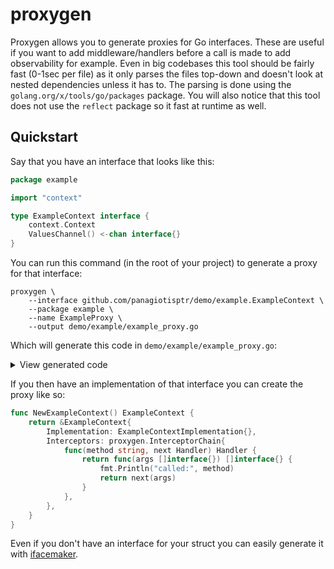 # proxygen

Proxygen allows you to generate proxies for Go interfaces. These are useful if you want to add middleware/handlers before a call is made to add observability for example.
Even in big codebases this tool should be fairly fast (0-1sec per file) as it only parses the files top-down and doesn't look at nested dependencies unless it has to. The parsing is done using the `golang.org/x/tools/go/packages` package.
You will also notice that this tool does not use the `reflect` package so it fast at runtime as well.

## Quickstart

Say that you have an interface that looks like this:
```go
package example

import "context"

type ExampleContext interface {
	context.Context
	ValuesChannel() <-chan interface{}
}
```

You can run this command (in the root of your project) to generate a proxy for that interface:
```console
proxygen \
    --interface github.com/panagiotisptr/demo/example.ExampleContext \
    --package example \
    --name ExampleProxy \
    --output demo/example/example_proxy.go
```

Which will generate this code in `demo/example/example_proxy.go`:

<details>
   <summary>View generated code</summary>
   <br />

```go
// Code generated by proxygen. DO NOT EDIT.
package example

import (
	proxygenInterceptors "github.com/panagiotisptr/proxygen/interceptor"

	importcontextContext5 "time"
)

type ExampleContextProxy struct {
	Implementation ExampleContext
	Interceptors   proxygenInterceptors.InterceptorChain
}

var _ ExampleContext = (*ExampleContextProxy)(nil)

func (this *ExampleContextProxy) ValuesChannel() <-chan interface{} {
	rets := this.Interceptors.Apply(
		[]interface{}{},
		"ValuesChannel",
		func(args []interface{}) []interface{} {
			res0 := this.Implementation.ValuesChannel()

			return []interface{}{
				res0,
			}
		},
	)

	return rets[0].(<-chan interface{})
}

func (this *ExampleContextProxy) Deadline() (
	importcontextContext5.Time,
	bool,
) {
	rets := this.Interceptors.Apply(
		[]interface{}{},
		"Deadline",
		func(args []interface{}) []interface{} {
			res0,
				res1 := this.Implementation.Deadline()

			return []interface{}{
				res0,
				res1,
			}
		},
	)

	return rets[0].(importcontextContext5.Time),
		rets[1].(bool)
}

func (this *ExampleContextProxy) Done() <-chan struct{} {
	rets := this.Interceptors.Apply(
		[]interface{}{},
		"Done",
		func(args []interface{}) []interface{} {
			res0 := this.Implementation.Done()

			return []interface{}{
				res0,
			}
		},
	)

	return rets[0].(<-chan struct{})
}

func (this *ExampleContextProxy) Err() error {
	rets := this.Interceptors.Apply(
		[]interface{}{},
		"Err",
		func(args []interface{}) []interface{} {
			res0 := this.Implementation.Err()

			return []interface{}{
				res0,
			}
		},
	)

	return rets[0].(error)
}

func (this *ExampleContextProxy) Value(
	arg0 any,
) any {
	rets := this.Interceptors.Apply(
		[]interface{}{
			arg0,
		},
		"Value",
		func(args []interface{}) []interface{} {
			res0 := this.Implementation.Value(
				args[0].(any),
			)

			return []interface{}{
				res0,
			}
		},
	)

	return rets[0].(any)
}
```

</details>

If you then have an implementation of that interface you can create the proxy like so:

```go
func NewExampleContext() ExampleContext {
    return &ExampleContext{
        Implementation: ExampleContextImplementation{},
        Interceptors: proxygen.InterceptorChain{
            func(method string, next Handler) Handler {
                return func(args []interface{}) []interface{} {
                    fmt.Println("called:", method)
                    return next(args)
                }
            },
        },
    }
}
```

Even if you don't have an interface for your struct you can easily generate it with [ifacemaker](https://github.com/vburenin/ifacemaker). 
